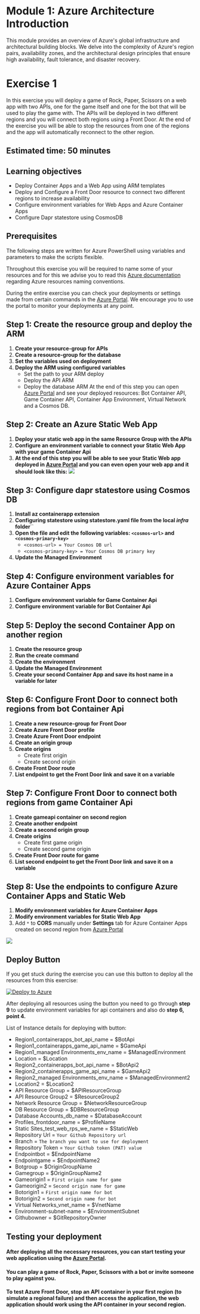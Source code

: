 # Module 1: Azure Architecture Introduction
This module provides an overview of Azure's global infrastructure and architectural building blocks. 
We delve into the complexity of Azure's region pairs, availability zones, and the architectural design 
principles that ensure high availability, fault tolerance, and disaster recovery.


# Exercise 1

In this exercise you will deploy a game of Rock, Paper, Scissors on a web app with two APIs, one for the game itself and
one for the bot that will be used to play the game with. The APIs will be deployed in two different regions and you will
connect both regions using a Front Door. At the end of the exercise you will be able to stop the resources from one of 
the regions and the app will automatically reconnect to the other region. 

## Estimated time: 50 minutes

## Learning objectives
   - Deploy Container Apps and a Web App using ARM templates 
   - Deploy and Configure a Front Door resource to connect two different regions to increase availability
   - Configure environment variables for Web Apps and Azure Container Apps
   - Configure Dapr statestore using CosmosDB

## Prerequisites

The following steps are written for Azure PowerShell using variables and parameters to make the scripts flexible.

Throughout this exercise you will be required to name some of your resources and for this we advise you to read this [Azure documentation](https://learn.microsoft.com/en-us/azure/cloud-adoption-framework/ready/azure-best-practices/resource-naming) regarding Azure resources naming conventions.

During the entire exercise you can check your deployments or settings made from certain commands in the [Azure Portal](https://portal.azure.com/). We encourage
you to use the portal to monitor your deployments at any point.

## Step 1: Create the resource group and deploy the ARM
1. **Create your resource-group for APIs**
2. **Create a resource-group for the database**
3. **Set the variables used on deployment**
4. **Deploy the ARM using configured variables**
   - Set the path to your ARM deploy
   - Deploy the API ARM
   - Deploy the database ARM
At the end of this step you can open [Azure Portal](https://portal.azure.com/) and see your deployed resources: Bot Container API, Game Container API, Container App Environment, Virtual Network and a Cosmos DB.

## Step 2: Create an Azure Static Web App 

1. **Deploy your static web app in the same Resource Group with the APIs**
2. **Configure an environment variable to connect your Static Web App with your game Container Api**
3. **At the end of this step you will be able to see your Static Web app deployed in [Azure Portal](https://portal.azure.com/) and you can even open your web app and it should look like this:** ![](../module-1-azure-architecture-introduction/images/image3.png)
   
## Step 3: Configure dapr statestore using Cosmos DB
1. **Install az containerapp extension**
2. **Configuring statestore using **statestore.yaml** file from the local *infra* folder**``
3. **Open the file and edit the following variables: `<cosmos-url>` and `<cosmos-primary-key>`**
    - `<cosmos-url> = Your Cosmos DB url`
    - `<cosmos-primary-key> = Your Cosmos DB primary key`
4. **Update the Managed Environment**
## Step 4: Configure environment variables for Azure Container Apps
1. **Configure environment variable for Game Container Api**
2. **Configure environment variable for Bot Container Api**

## Step 5: Deploy the second Container App on another region
1. **Create the resource group**
2. **Run the create command**
3. **Create the environment**
4. **Update the Managed Environment**
5. **Create your second Container App and save its host name in a variable for later**
## Step 6: Configure Front Door to connect both regions from bot Container Api
1. **Create a new resource-group for Front Door**
2. **Create Azure Front Door profile**
3. **Create Azure Front Door endpoint**
4. **Create an origin group**
5. **Create origins**
   - Create first origin
   - Create second origin
6. **Create Front Door route**
7. **List endpoint to get the Front Door link and save it on a variable**
## Step 7: Configure Front Door to connect both regions from game Container Api

1. **Create gameapi container on second region**
2. **Create another endpoint**
3. **Create a second origin group**
4. **Create origins**  
   - Create first game origin
   - Create second game origin
5. **Create Front Door route for game**
6. **List second endpoint to get the Front Door link and save it on a variable**
## Step 8: Use the endpoints to configure Azure Container Apps and Static Web

1. **Modify environment variables for Azure Container Apps**
2. **Modify environment variables for Static Web App**
3. Add `*` to **CORS** manually under **Settings** tab for Azure Container Apps created on second region from [Azure Portal](https://portal.azure.com/)

![](../module-1-azure-architecture-introduction/images/image4.png)

## Deploy Button
If you get stuck during the exercise you can use this button to deploy all the resources from this exercise:

[![Deploy to Azure](https://aka.ms/deploytoazurebutton)](https://portal.azure.com/#create/Microsoft.Template/uri/https%3A%2F%2Fraw.githubusercontent.com%2FCasianBara%2FTestRepo2%2Frefs%2Fheads%2Fmaster%2Finfra%2Farm%2FazuredeployARM.json)

After deploying all resources using the button you need to go through **step 9** to update environment variables for api containers and also do **step 6, point 4.**

List of Instance details for deploying with button:

- Region1_containerapps_bot_api_name = $BotApi
- Region1_containerapps_game_api_name = $GameApi
- Region1_managed Environments_env_name = $ManagedEnvironment
- Location = $Location
- Region2_containerapps_bot_api_name = $BotApi2
- Region2_containerapps_game_api_name = $GameApi2
- Region2_managed Environments_env_name = $ManagedEnvironment2
- Location2 = $Location2
- API Resource Group = $APIResourceGroup
- API Resource Group2 = $ResourceGroup2
- Network Resource Group = $NetworkResourceGroup
- DB Resource Group = $DBResourceGroup
- Database Accounts_db_name = $DatabaseAccount
- Profiles_frontdoor_name = $ProfileName
- Static Sites_test_web_rps_we_name = $StaticWeb
- Repository Url = `Your Github Repository url`
- Branch = `The branch you want to use for deployment`
- Repository Token = `Your Github token (PAT) value`
- Endpointbot = $EndpointName
- Endpointgame = $EndpointName2
- Botgroup = $OriginGroupName
- Gamegroup = $OriginGroupName2
- Gameorigin1 = `First origin name for game`
- Gameorigin2 = `Second origin name for game`
- Botorigin1 = `First origin name for bot`
- Botorigin2 = `Second origin name for bot`
- Virtual Networks_vnet_name = $VnetName
- Environment-subnet-name = $EnvironmentSubnet
- Githubowner = $GitRepositoryOwner

## Testing your deployment

#### After deploying all the necessary resources, you can start testing your web application using the [Azure Portal](https://portal.azure.com/).

#### You can play a game of Rock, Paper, Scissors with a bot or invite someone to play against you.

#### To test Azure Front Door, stop an API container in your first region (to simulate a regional failure) and then access the application, the web application should work using the API container in your second region.
